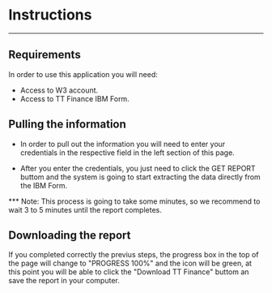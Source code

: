 


# Instructions
-------------------------------------------------

## Requirements

In order to use this application you will need:

- Access to W3 account.
- Access to TT Finance IBM Form.

## Pulling the information

- In order to pull out the information you will need to enter your credentials in the respective field in the left section of this page.

- After you enter the credentials, you just need to click the GET REPORT buttom and the system is going to start extracting the data directly from the IBM Form.

*** Note: This process is going to take some minutes, so we recommend to wait 3 to 5 minutes until the report completes.

## Downloading the report

If you completed correctly the previus steps, the progress box in the top of the page will change to "PROGRESS 100%" and the icon will be green, at this point you will be able to click the "Download TT Finance" buttom  an save the report in your computer.


